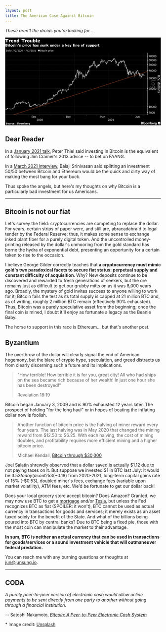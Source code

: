 ```yaml
---
layout: post
title: The American Case Against Bitcoin
---
```


_These aren't the droids you're looking for..._

[![Bitcoin](../images/bitcoin.jpg "Bitcoin")](https://unsplash.com/s/photos/bitcoin?utm_source=unsplash&utm_medium=referral&utm_content=creditCopyText)

## Dear Reader

In a
[January 2021 talk](https://podcasts.apple.com/us/podcast/the-silver-lining-peter-thiel-in-2021/id1527549379?i=1000513763854),
Peter Thiel said investing in Bitcoin is the equivalent of following Jim
Cramer's 2013 advice -- to bet on FAANG.

In a [March 2021 interview](https://tim.blog/2021/03/24/balaji-srinivasan),
Balaji Srinivasan said splitting an investment 50/50 between Bitcoin and
Ethereum would be the quick and dirty way of making the most bang for your buck.

Thus spoke the angels, but here's my thoughts on why Bitcoin is a particularly
bad investment for us Americans.

---

## Bitcoin is not our fiat

Let's survey the field: cryptocurrencies are competing to replace the dollar.
For years, certain strips of paper were, and still are, abracadabra'd to legal
tender by the Federal Reserve; thus, it makes some sense to exchange inked plant
fiber for a purely digital token. And the uncontrolled money-printing released
by the dollar's unmooring from the gold standard has borne the hydra of
exponential debt, presenting an opportunity for a certain token to rise to the
occasion.

I believe George Gilder correctly teaches that **a cryptocurrency must mimic
gold's two paradoxical facets to secure fiat status: perpetual supply and
constant difficulty of acquisition**. Why? New deposits continue to be
discovered and rewarded to fresh generations of seekers, but the ore remains
just as difficult to get our grubby mitts on as it was 8,000 years ago. Broadly,
the mystery of gold invites success to anyone willing to work for it; Bitcoin
fails the test as its total supply is capped at 21 million BTC and, as of
writing, roughly 2 million BTC remain (effectively 90% exhausted). Thus, Bitcoin
was a purely speculative asset from the beginning; once the final coin is mined,
I doubt it'll enjoy as fortunate a legacy as the Beanie Baby.

The horse to support in this race is Ethereum... but that's another post.

## Byzantium

The overthrow of the dollar will clearly signal the end of American hegemony,
but the blare of crypto hype, speculation, and greed distracts us from clearly
discerning such a future and its implications.

> "How terrible! How terrible it is for you, great city! All who had ships on
> the sea became rich because of her wealth! In just one hour she has been
> destroyed!"
>
> Revelation 18:19

Bitcoin began January 3, 2009 and is 90% exhausted 12 years later. The prospect
of holding "for the long haul" or in hopes of beating the inflating dollar now
is foolish.

> Another function of bitcoin price is the halving of miner reward every four
> years. The last halving was in May 2020 that changed the mining reward from
> $12.50 to $6.25. With each halving, the cost of mining doubles, and
> profitability requires more efficient mining and a higher bitcoin price.
>
> Michael Kendall,
> [Bitcoin through $30,000](https://manonthemargin.com/bitcoin-through-30000/)

Joel Salatin shrewdly observed that a dollar saved is actually $1.12 due to not
paying taxes on it. But suppose we invested $1 in BTC last July: it would be
$3.53 today (a cool 253% gain). And let's adjust for 5% dollar inflation
(-$0.18) from 2020-2021, long-term capital gains rate of 15% (-$0.53), doubled
miner's fees, exchange fees (variable upon market volatility), ATM fees, etc.
We'd be fortunate to get our dollar back!

Does your local grocery store accept bitcoin? Does Amazon? Granted, we may now
use BTC to get a
[mortgage](https://www.coindesk.com/us-mortgage-lender-uwm-plans-to-accept-bitcoin-payments)
and/or
[Tesla](https://www.fool.com/the-ascent/cryptocurrency/articles/musk-says-tesla-will-accept-bitcoin-payments-again-but-theres-a-catch/),
but unless the Fed recognizes BTC as fiat (SPOILER: it won't), BTC cannot be
used as actual currency in transactions for goods and services; it merely exists
as an asset taxed solely for the benefit of the State. And what of the billions
being poured into BTC by central banks? Due to BTC being a fixed pie, those with
the most coin can manipulate the market to their advantage.

**In sum, BTC is neither an actual currency that can be used in transactions for
goods/services or a sound investment vehicle that will outmaneuver federal
predation.**

You can reach me with any burning questions or thoughts at
[jun@junsung.io](jun@junsung.io).

---

## CODA

_A purely peer-to-peer version of electronic cash would allow online payments to
be sent directly from one party to another without going through a financial
institution._

-- Satoshi Nakamoto,
[_Bitcoin: A Peer-to-Peer Electronic Cash System_](https://bitcoin.org/bitcoin.pdf)

\* Image credit:
[Unsplash](https://unsplash.com/s/photos/bitcoin?utm_source=unsplash&utm_medium=referral&utm_content=creditCopyText)
